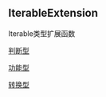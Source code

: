 ## IterableExtension

Iterable类型扩展函数


[判断型](https://github.com/CN-Henny/java-base-type-utils/blob/main/doc/IterableExtension/README1.md)

[功能型](https://github.com/CN-Henny/java-base-type-utils/blob/main/doc/IterableExtension/README2.md)

[转换型](https://github.com/CN-Henny/java-base-type-utils/blob/main/doc/IterableExtension/README3.md)

